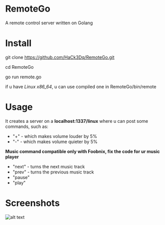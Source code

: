 # RemoteGo
A remote control server written on Golang

# Install
git clone https://github.com/HaCk3Dq/RemoteGo.git

cd RemoteGo

go run remote.go

if u have *Linux x86_64*, u can use compiled one in RemoteGo/bin/remote

# Usage
It creates a server on a **localhost:1337/linux**
where u can post some commands, such as:

+ "+" - which makes volume louder by 5%
+ "-" - which makes volume quieter by 5%

**Music command compatible only with Foobnix, fix the code for ur music player**

+ "next" - turns the next music track
+ "prev" - turns the previous music track
+ "pause"
+ "play"

# Screenshots

![alt text](http://cs7064.vk.me/c622025/v622025535/18b2f/8rKUp13iPuQ.jpg "Screenshot")